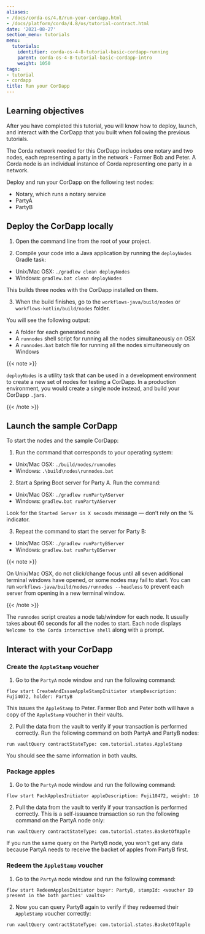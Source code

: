 ```yaml
---
aliases:
- /docs/corda-os/4.8/run-your-cordapp.html
- /docs/platform/corda/4.8/os/tutorial-contract.html
date: '2021-08-27'
section_menu: tutorials
menu:
  tutorials:
    identifier: corda-os-4-8-tutorial-basic-cordapp-running
    parent: corda-os-4-8-tutorial-basic-cordapp-intro
    weight: 1050
tags:
- tutorial
- cordapp
title: Run your CorDapp
---
```


## Learning objectives

After you have completed this tutorial, you will know how to deploy, launch, and interact with the CorDapp that you built when following the previous tutorials.

The Corda network needed for this CorDapp includes one notary and two nodes, each representing a party in the network - Farmer Bob and Peter. A Corda node is an individual instance of Corda representing one party in a network.

Deploy and run your CorDapp on the following test nodes:

* Notary, which runs a notary service
* PartyA
* PartyB

## Deploy the CorDapp locally

1. Open the command line from the root of your project.

2. Compile your code into a Java application by running the `deployNodes` Gradle task:

* Unix/Mac OSX: `./gradlew clean deployNodes`
* Windows: `gradlew.bat clean deployNodes`

This builds three nodes with the CorDapp installed on them.

3. When the build finishes, go to the `workflows-java/build/nodes` or `workflows-kotlin/build/nodes` folder.

You will see the following output:

* A folder for each generated node
* A `runnodes` shell script for running all the nodes simultaneously on OSX
* A `runnodes.bat` batch file for running all the nodes simultaneously on Windows

{{< note >}}

`deployNodes` is a utility task that can be used in a development environment to create a new set of nodes for testing a CorDapp. In a production environment, you would create a single node instead, and build your CorDapp `.jar`s.

{{< /note >}}


## Launch the sample CorDapp

To start the nodes and the sample CorDapp:

1. Run the command that corresponds to your operating system:

* Unix/Mac OSX: `./build/nodes/runnodes`
* Windows: `.\build\nodes\runnodes.bat`

2. Start a Spring Boot server for Party A. Run the command:

* Unix/Mac OSX: `./gradlew runPartyAServer`
* Windows: `gradlew.bat runPartyAServer`

Look for the `Started Server in X seconds` message — don’t rely on the % indicator.

3. Repeat the command to start the server for Party B:

* Unix/Mac OSX: `./gradlew runPartyBServer`
* Windows: `gradlew.bat runPartyBServer`

{{< note >}}

On Unix/Mac OSX, do not click/change focus until all seven additional terminal windows have opened, or some nodes may fail to start. You can run `workflows-java/build/nodes/runnodes --headless` to prevent each server from opening in a new terminal window.

{{< /note >}}

The `runnodes` script creates a node tab/window for each node. It usually takes about 60 seconds for all the nodes to start. Each node displays `Welcome to the Corda interactive shell` along with a prompt.


## Interact with your CorDapp

### Create the `AppleStamp` voucher

1. Go to the `PartyA` node window and run the following command:

`flow start CreateAndIssueAppleStampInitiator stampDescription: Fuji4072, holder: PartyB`

This issues the `AppleStamp` to Peter. Farmer Bob and Peter both will have a copy of the `AppleStamp` voucher in their vaults.

2. Pull the data from the vault to verify if your transaction is performed correctly. Run the following command on both PartyA and PartyB nodes:

`run vaultQuery contractStateType: com.tutorial.states.AppleStamp`

You should see the same information in both vaults.


### Package apples

1. Go to the `PartyA` node window and run the following command:

`flow start PackApplesInitiator appleDescription: Fuji10472, weight: 10`

2. Pull the data from the vault to verify if your transaction is performed correctly. This is a self-issuance transaction so run the following command on the PartyA node only:

`run vaultQuery contractStateType: com.tutorial.states.BasketOfApple`

If you run the same query on the PartyB node, you won't get any data because PartyA needs to receive the backet of apples from PartyB first.


### Redeem the `AppleStamp` voucher

1. Go to the `PartyA` node window and run the following command:

`flow start RedeemApplesInitiator buyer: PartyB, stampId: <voucher ID present in the both parties' vaults>`

2. Now you can query PartyB again to verify if they redeemed their `AppleStamp` voucher correctly:

`run vaultQuery contractStateType: com.tutorial.states.BasketOfApple`
